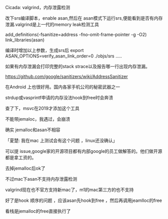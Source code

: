 Cicada: valgrind，内存泄露检测

改下srs编译脚本，enable asan,然后在 asan模式下运行srs,便能看到是否有内存泄漏.valgrind是上一代的memory leak检测工具

add_definitions(-fsanitize=address -fno-omit-frame-pointer -g -O2)
 link_libraries(asan)

编译时增加以上参数，生成srs后
export ASAN_OPTIONS=verify_asan_link_order=0
./objs/srs .....

如果有内存泄漏会打印完整的stack strace以及报告哪一行出现内存泄漏。

https://github.com/google/sanitizers/wiki/AddressSanitizer

在Android 上也很好用。国内各家手机公司的秘密武器之一

strdup或vasprintf申请的内存没法hook到free时会奔溃

查了下，msvc在2019才添加这个工具

不能带jemaloc，我遇过，会崩溃

确实  jemalloc和asan不相容

「夏楚: 我在mac 上测试会有这个问题  ，linux还没确认」

可以提 issue,google家的开源项目都有内部google的员工做解答的。他们做开源都是拿工资的。

去掉jemalloc后ok了

不过mac下asan不支持内存泄露检测 

valgrind现在也不官方支持新mac了，m1的mac第三方的也不支持

好了是hook 顺序的问题 ，应该asan先hook到free ，然后再调用jeamlloc的free

看栈是jemalloc的free直接执行了
